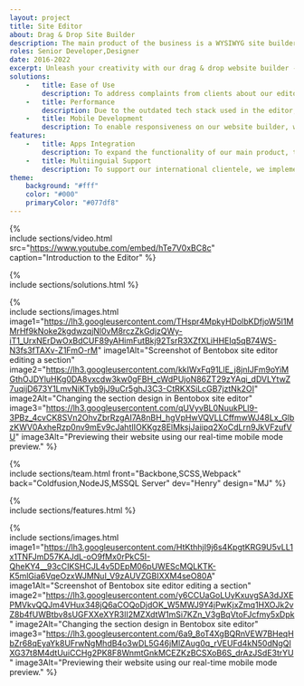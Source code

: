 ```yaml
---
layout: project
title: Site Editor
about: Drag & Drop Site Builder
description: The main product of the business is a WYSIWYG site builder that allows users to add elements to their site page and adjust the element settings or styling without any prior coding knowledge.
roles: Senior Developer,Designer
date: 2016-2022
excerpt: Unleash your creativity with our drag & drop website builder - create stunning websites for any industry with ease.
solutions:
    -   title: Ease of Use
        description: To address complaints from clients about our editor being too difficult to use, we added alignment guides and rulers, and <a href="/hotpot">updated the UI</a> to focus on core features. These changes significantly improved the user experience and served as inspiration for our new site editor, <a href="/bentobox">Bentobox</a>.
    -   title: Performance
        description: Due to the outdated tech stack used in the editor, performance issues started to arise as our user base grew, and our servers became overloaded. We tackled this problem by optimizing the SQL code, minimizing network requests, and only bootstrapping necessary data. While looking back, I realized that reducing the number of event triggers being fired would have been beneficial, but it would have taken too much time to test.
    -   title: Mobile Development
        description: To enable responsiveness on our website builder, we had to store two sets of data, one for mobile and one for desktop. While storing the data was easy, rendering it posed challenges as different browsers render fonts differently and devices come in different viewport sizes. We had to overcome this through testing and tweaking CSS and other workarounds.
features:
    -   title: Apps Integration
        description: To expand the functionality of our main product, the site editor, we created several side products such as the <a href="/tips-jar">Store Manager</a>, <a href="/caddy">File Manager</a>, Form Manager, and Members Manager. These products were designed to seamlessly integrate with the site editor, enhancing its capabilities and giving it a more complete feature set.
    -   title: Multiinguial Support
        description: To support our international clientele, we implemented multilingual support, which is not a common feature among our competitors. This required a site data migration, but we ensured the process was smooth and that clients could undo the changes if necessary.
theme:
    background: "#fff"
    color: "#000"
    primaryColor: "#077df8"
---
```


{%  
    include sections/video.html
        src="https://www.youtube.com/embed/hTe7V0xBC8c"
        caption="Introduction to the Editor"
%}

{%  
    include sections/solutions.html
%}

{%  
    include sections/images.html
        image1="https://lh3.googleusercontent.com/THspr4MpkyHDolbKDfjoW5l1MMrHf9kNoke2kgdwzqjNl0vM8rczZkGdjzQWy-iT1_UrxNErDwOxBdCUF89yAHimFutBkj92TsrR3XZfXLiHHEIq5qB74WS-N3fs3fTAXv-Z1FmO-rM"
        image1Alt="Screenshot of Bentobox site editor editing a section"
        image2="https://lh3.googleusercontent.com/kkIWxFq91LlE_j8jnIJFm9oYiMGthOJDYluHKg0DA8vxcdw3kw0gFBH_cWdPUjoN86ZT29zYAqi_dDVLYtwZ7uqijD673Y1LmvNiKTyb9jJ9uCr5ghJ3C3-CtRKXSiLcGB7jztNk2OI"
        image2Alt="Changing the section design in Bentobox site editor"
        image3="https://lh3.googleusercontent.com/qUVyvBL0NuukPLl9-3PBz_4cvCK8SVn2OhvZbrRzgAI7A8nBH_hgVpHwVQVLLCffmwWJ48Lx_GlbzKWV0AxheRzp0nv9mEv9cJahtIIOKKgz8ElMksjJaiipq2XoCdLrn9JkVFzufVU"
        image3Alt="Previewing their website using our real-time mobile mode preview."
%}

{%  
    include sections/team.html
        front="Backbone,SCSS,Webpack"
        back="Coldfusion,NodeJS,MSSQL Server"
        dev="Henry"
        design="MJ"
%}

{%  
    include sections/features.html
%}

{%  
    include sections/images.html
        image1="https://lh3.googleusercontent.com/HtKthhjI9j6s4KpgtKRG9U5vLL1x1TNFJmD57KAJdL-oO9fMx0rPkC5I-QheKY4__93cCIKSHCJL4v5DEpM06pUWEScMQLKTK-K5mlGia6VqeOzxWJMNuI_V9zAUVZGBIXXM4seO80A"
        image1Alt="Screenshot of Bentobox site editor editing a section"
        image2="https://lh3.googleusercontent.com/y6CCUaGoLUyKxuvgSA3dJXEPMVkvQQJm4VHux348jQ6aCOQoDjdOK_W5MWJ9Y4jPwKjxZmq1HXOJk2vZ8b4fUWBtbv8sUGFXXeXYR3lI2MZXdtW1mSi7KZn_V3gBqVtoFJcfmy5xDpk"
        image2Alt="Changing the section design in Bentobox site editor"
        image3="https://lh3.googleusercontent.com/6a9_8oT4XgBQRnVEW7BHeqHbZr68qEyaYk8UFrwNgMhdB4o3wDL5G46jMlZAug0q_rVEUFd4kN50dNgQIXG37t8M4dtUuiCCHg2PK8F8WnmtGnkMCEZKzBCSXoB6S_drAzJSdE3trYU"
        image3Alt="Previewing their website using our real-time mobile mode preview."
%}